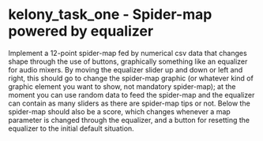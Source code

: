 # kelony_task_one - Spider-map powered by equalizer

Implement a 12-point spider-map fed by numerical csv data that changes shape through the use of
buttons, graphically something like an equalizer for audio mixers. By moving the equalizer slider up
and down or left and right, this should go to change the spider-map graphic (or whatever kind of
graphic element you want to show, not mandatory spider-map); at the moment you can use
random data to feed the spider-map and the equalizer can contain as many sliders as there are
spider-map tips or not. Below the spider-map should also be a score, which changes whenever a
map parameter is changed through the equalizer, and a button for resetting the equalizer to the
initial default situation.
